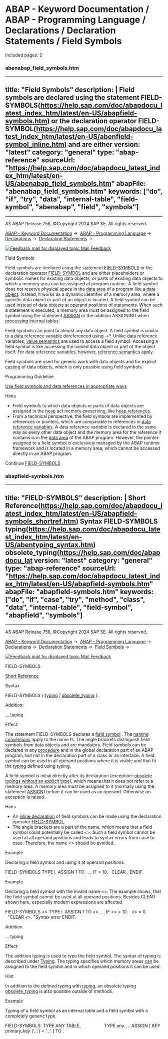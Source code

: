 # ABAP - Keyword Documentation / ABAP - Programming Language / Declarations / Declaration Statements / Field Symbols

Included pages: 2


### abenabap_field_symbols.htm

---
title: "Field Symbols"
description: |
  Field symbols are declared using the statement FIELD-SYMBOLS(https://help.sap.com/doc/abapdocu_latest_index_htm/latest/en-US/abapfield-symbols.htm) or the declaration operator FIELD-SYMBOL(https://help.sap.com/doc/abapdocu_latest_index_htm/latest/en-US/abenfield-symbol_inline.htm) and are either
version: "latest"
category: "general"
type: "abap-reference"
sourceUrl: "https://help.sap.com/doc/abapdocu_latest_index_htm/latest/en-US/abenabap_field_symbols.htm"
abapFile: "abenabap_field_symbols.htm"
keywords: ["do", "if", "try", "data", "internal-table", "field-symbol", "abenabap", "field", "symbols"]
---

* * *

AS ABAP Release 758, ©Copyright 2024 SAP SE. All rights reserved.

[ABAP - Keyword Documentation](https://help.sap.com/doc/abapdocu_latest_index_htm/latest/en-US/abenabap.htm) →  [ABAP - Programming Language](https://help.sap.com/doc/abapdocu_latest_index_htm/latest/en-US/abenabap_reference.htm) →  [Declarations](https://help.sap.com/doc/abapdocu_latest_index_htm/latest/en-US/abendeclarations.htm) →  [Declaration Statements](https://help.sap.com/doc/abapdocu_latest_index_htm/latest/en-US/abenabap_declarations.htm) → 

 [![](Mail.gif?object=Mail.gif "Feedback mail for displayed topic") Mail Feedback](mailto:f1_help@sap.com?subject=Feedback%20on%20ABAP%20Documentation&body=Document:%20Field%20Symbols%2C%20ABENABAP_FIELD_SYMBOLS%2C%20758%0D%0A%0D%0AError:%0D%0A%0D%0A%0D%0A%0D%0ASuggestion%20for%20improvement:)

Field Symbols

Field symbols are declared using the statement [FIELD-SYMBOLS](https://help.sap.com/doc/abapdocu_latest_index_htm/latest/en-US/abapfield-symbols.htm) or the declaration operator [FIELD-SYMBOL](https://help.sap.com/doc/abapdocu_latest_index_htm/latest/en-US/abenfield-symbol_inline.htm) and are either placeholders or symbolic names for existing data objects, or parts of existing data objects to which a memory area can be assigned at program runtime. A field symbol does not reserve physical space in the [data area](https://help.sap.com/doc/abapdocu_latest_index_htm/latest/en-US/abendata_area_glosry.htm "Glossary Entry") of a program like a [data object](https://help.sap.com/doc/abapdocu_latest_index_htm/latest/en-US/abendata_object_glosry.htm "Glossary Entry"). Instead, it works as a dynamic identifier of a memory area, where a specific data object or part of an object is located. A field symbol can be used instead of data objects at operand positions of statements. When such a statement is executed, a memory area must be assigned to the field symbol using the statement [ASSIGN](https://help.sap.com/doc/abapdocu_latest_index_htm/latest/en-US/abapassign.htm) or the addition ASSIGNING when [processing internal tables](https://help.sap.com/doc/abapdocu_latest_index_htm/latest/en-US/abentable_processing_statements.htm).

Field symbols can point to almost any data object. A field symbol is similar to a [data reference variable](https://help.sap.com/doc/abapdocu_latest_index_htm/latest/en-US/abendata_reference_variable_glosry.htm "Glossary Entry") dereferenced using \->\*. Unlike data reference variables, [value semantics](https://help.sap.com/doc/abapdocu_latest_index_htm/latest/en-US/abenvalue_semantics_glosry.htm "Glossary Entry") are used to access a field symbol. Accessing a field symbol is like accessing the named data object or part of the object itself. For data reference variables, however, [reference semantics](https://help.sap.com/doc/abapdocu_latest_index_htm/latest/en-US/abenreference_semantics_glosry.htm "Glossary Entry") apply.

Field symbols are used for generic work with data objects and for explicit [casting](https://help.sap.com/doc/abapdocu_latest_index_htm/latest/en-US/abencast_casting_glosry.htm "Glossary Entry") of data objects, which is only possible using field symbols.

Programming Guideline

[Use field symbols and data references in appropriate ways](https://help.sap.com/doc/abapdocu_latest_index_htm/latest/en-US/abendyn_access_data_obj_guidl.htm "Guideline")

Hints

-   Field symbols to which data objects or parts of data objects are assigned in the [heap](https://help.sap.com/doc/abapdocu_latest_index_htm/latest/en-US/abenheap_glosry.htm "Glossary Entry") act memory-preserving, like [heap references](https://help.sap.com/doc/abapdocu_latest_index_htm/latest/en-US/abenheap_reference_glosry.htm "Glossary Entry").
-   From a technical perspective, the field symbols are implemented by references or pointers, which are comparable to references in [data reference variables](https://help.sap.com/doc/abapdocu_latest_index_htm/latest/en-US/abendata_reference_variable_glosry.htm "Glossary Entry"). A data reference variable is declared in the same way as every other data object and the memory area for the reference it contains is in the [data area](https://help.sap.com/doc/abapdocu_latest_index_htm/latest/en-US/abendata_area_glosry.htm "Glossary Entry") of the ABAP program. However, the pointer assigned to a field symbol is exclusively managed by the ABAP runtime framework and is located in a memory area, which cannot be accessed directly in an ABAP program.

Continue
[FIELD-SYMBOLS](https://help.sap.com/doc/abapdocu_latest_index_htm/latest/en-US/abapfield-symbols.htm)


### abapfield-symbols.htm

---
title: "FIELD-SYMBOLS"
description: |
  Short Reference(https://help.sap.com/doc/abapdocu_latest_index_htm/latest/en-US/abapfield-symbols_shortref.htm) Syntax FIELD-SYMBOLS <fs>  typing(https://help.sap.com/doc/abapdocu_latest_index_htm/latest/en-US/abentyping_syntax.htm)  obsolete_typing(https://help.sap.com/doc/abapdocu_lat
version: "latest"
category: "general"
type: "abap-reference"
sourceUrl: "https://help.sap.com/doc/abapdocu_latest_index_htm/latest/en-US/abapfield-symbols.htm"
abapFile: "abapfield-symbols.htm"
keywords: ["do", "if", "case", "try", "method", "class", "data", "internal-table", "field-symbol", "abapfield", "symbols"]
---

* * *

AS ABAP Release 758, ©Copyright 2024 SAP SE. All rights reserved.

[ABAP - Keyword Documentation](https://help.sap.com/doc/abapdocu_latest_index_htm/latest/en-US/abenabap.htm) →  [ABAP - Programming Language](https://help.sap.com/doc/abapdocu_latest_index_htm/latest/en-US/abenabap_reference.htm) →  [Declarations](https://help.sap.com/doc/abapdocu_latest_index_htm/latest/en-US/abendeclarations.htm) →  [Declaration Statements](https://help.sap.com/doc/abapdocu_latest_index_htm/latest/en-US/abenabap_declarations.htm) →  [Field Symbols](https://help.sap.com/doc/abapdocu_latest_index_htm/latest/en-US/abenabap_field_symbols.htm) → 

 [![](Mail.gif?object=Mail.gif "Feedback mail for displayed topic") Mail Feedback](mailto:f1_help@sap.com?subject=Feedback%20on%20ABAP%20Documentation&body=Document:%20FIELD-SYMBOLS%2C%20ABAPFIELD-SYMBOLS%2C%20758%0D%0A%0D%0AError:%0D%0A%0D%0A%0D%0A%0D%0ASuggestion%20for%20improvement:)

FIELD-SYMBOLS

[Short Reference](https://help.sap.com/doc/abapdocu_latest_index_htm/latest/en-US/abapfield-symbols_shortref.htm)

Syntax

FIELD-SYMBOLS <fs> *{* [typing](https://help.sap.com/doc/abapdocu_latest_index_htm/latest/en-US/abentyping_syntax.htm) *|* [obsolete\_typing](https://help.sap.com/doc/abapdocu_latest_index_htm/latest/en-US/abapfield-symbols_obsolete_typing.htm) *}*.

Addition:

[... typing](#!ABAP_ONE_ADD@1@)

Effect

The statement FIELD-SYMBOLS declares a [field symbol](https://help.sap.com/doc/abapdocu_latest_index_htm/latest/en-US/abenfield_symbol_glosry.htm "Glossary Entry") <fs>. The [naming conventions](https://help.sap.com/doc/abapdocu_latest_index_htm/latest/en-US/abennaming_conventions.htm) apply to the name fs. The angle brackets distinguish field symbols from data objects and are mandatory. Field symbols can be declared in any [procedure](https://help.sap.com/doc/abapdocu_latest_index_htm/latest/en-US/abenprocedure_glosry.htm "Glossary Entry") and in the global declaration part of an ABAP program, but not in the declaration part of a class or an interface. A field symbol can be used in all operand positions where it is visible and that fit the [typing](https://help.sap.com/doc/abapdocu_latest_index_htm/latest/en-US/abentyping.htm) defined using typing.

A field symbol is initial directly after its declaration (exception: [obsolete typings without an explicit type](https://help.sap.com/doc/abapdocu_latest_index_htm/latest/en-US/abapfield-symbols_obsolete_typing.htm)), which means that it does not refer to a memory area. A memory area must be assigned to it (normally using the statement [ASSIGN](https://help.sap.com/doc/abapdocu_latest_index_htm/latest/en-US/abapassign.htm)) before it can be used as an operand. Otherwise an exception is raised.

Hints

-   An [inline declaration](https://help.sap.com/doc/abapdocu_latest_index_htm/latest/en-US/abeninline_declaration_glosry.htm "Glossary Entry") of field symbols can be made using the declaration operator [FIELD-SYMBOL](https://help.sap.com/doc/abapdocu_latest_index_htm/latest/en-US/abenfield-symbol_inline.htm).
-   The angle brackets are a part of the name, which means that a field symbol could potentially be called <>. Such a field symbol cannot be used at all operand positions and leads to syntax errors from case to case. Therefore, the name <> should be avoided.

Example

Declaring a field symbol <number> and using it at operand positions.

FIELD-SYMBOLS <number> TYPE i.
ASSIGN 1 TO <number>.
...
IF <number> > 10.
  CLEAR <number>.
ENDIF.

Example

Declaring a field symbol with the invalid name <>. The example shows, that the field symbol cannot be used at all operand positions. Besides CLEAR shown here, especially modern expressions are affected.

FIELD-SYMBOLS <> TYPE i.
ASSIGN 1 TO <>.
...
IF <> > 10.
  <> = 0.
  "CLEAR <>. "Syntax error
ENDIF.

Addition   

... typing

Effect

The addition typing is used to type the field symbol. The syntax of typing is described under [Typing](https://help.sap.com/doc/abapdocu_latest_index_htm/latest/en-US/abentyping_syntax.htm). The typing specifies which memory areas [can](https://help.sap.com/doc/abapdocu_latest_index_htm/latest/en-US/abentyping_check_general.htm) be assigned to the field symbol and in which operand positions it can be used.

Hint

In addition to the defined typing with [typing](https://help.sap.com/doc/abapdocu_latest_index_htm/latest/en-US/abentyping_syntax.htm), an obsolete typing [obsolete\_typing](https://help.sap.com/doc/abapdocu_latest_index_htm/latest/en-US/abapfield-symbols_obsolete_typing.htm) is also possible outside of methods.

Example

Typing of a field symbol <itab> as an internal table and a field symbol <wa> with a completely generic type.

FIELD-SYMBOLS: <itab> TYPE ANY TABLE,
               <wa>   TYPE any.
...
ASSIGN <itab>\[ KEY primary\_key ('...') = '...' \] TO <wa>.

